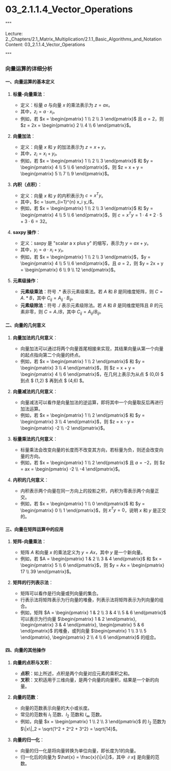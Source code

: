 # 03_2.1.1.4_Vector_Operations

"""

Lecture: 2._Chapters/2.1_Matrix_Multiplication/2.1.1_Basic_Algorithms_and_Notation
Content: 03_2.1.1.4_Vector_Operations

"""

### 向量运算的详细分析

#### 一、向量运算的基本定义

1. **标量-向量乘法**：
   - 定义：标量 $a$ 与向量 $x$ 的乘法表示为 $z = ax$。
   - 其中，$z_i = a \cdot x_i$。
   - 例如，若 $x = \begin{pmatrix} 1 \\ 2 \\ 3 \end{pmatrix}$ 且 $a = 2$，则 $z = 2x = \begin{pmatrix} 2 \\ 4 \\ 6 \end{pmatrix}$。

2. **向量加法**：
   - 定义：向量 $x$ 和 $y$ 的加法表示为 $z = x + y$。
   - 其中，$z_i = x_i + y_i$。
   - 例如，若 $x = \begin{pmatrix} 1 \\ 2 \\ 3 \end{pmatrix}$ 和 $y = \begin{pmatrix} 4 \\ 5 \\ 6 \end{pmatrix}$，则 $z = x + y = \begin{pmatrix} 5 \\ 7 \\ 9 \end{pmatrix}$。

3. **内积（点积）**：
   - 定义：向量 $x$ 和 $y$ 的内积表示为 $c = x^T y$。
   - 其中，$c = \sum_{i=1}^{n} x_i y_i$。
   - 例如，若 $x = \begin{pmatrix} 1 \\ 2 \\ 3 \end{pmatrix}$ 和 $y = \begin{pmatrix} 4 \\ 5 \\ 6 \end{pmatrix}$，则 $c = x^T y = 1 \cdot 4 + 2 \cdot 5 + 3 \cdot 6 = 32$。

4. **saxpy 操作**：
   - 定义：saxpy 是 "scalar a x plus y" 的缩写，表示为 $y = ax + y$。
   - 其中，$y_i = a \cdot x_i + y_i$。
   - 例如，若 $x = \begin{pmatrix} 1 \\ 2 \\ 3 \end{pmatrix}$，$y = \begin{pmatrix} 4 \\ 5 \\ 6 \end{pmatrix}$，且 $a = 2$，则 $y = 2x + y = \begin{pmatrix} 6 \\ 9 \\ 12 \end{pmatrix}$。

5. **元素级操作**：
   - **元素级乘法**：符号 $.*$ 表示元素级乘法。若 $A$ 和 $B$ 是同维度矩阵，则 $C = A .* B$，其中 $C_{ij} = A_{ij} \cdot B_{ij}$。
   - **元素级除法**：符号 $./$ 表示元素级除法。若 $A$ 和 $B$ 是同维度矩阵且 $B$ 的元素非零，则 $C = A ./ B$，其中 $C_{ij} = A_{ij} / B_{ij}$。

#### 二、向量的几何意义

1. **向量加法的几何意义**：
   - 向量加法可以通过将两个向量首尾相接来实现，其结果向量从第一个向量的起点指向第二个向量的终点。
   - 例如，若 $x = \begin{pmatrix} 1 \\ 2 \end{pmatrix}$ 和 $y = \begin{pmatrix} 3 \\ 4 \end{pmatrix}$，则 $z = x + y = \begin{pmatrix} 4 \\ 6 \end{pmatrix}$，在几何上表示为从点 $ (0,0) $ 到点 $ (1,2) $ 再到点 $ (4,6) $。

2. **向量减法的几何意义**：
   - 向量减法可以看作是向量加法的逆运算，即将其中一个向量取反后再进行加法运算。
   - 例如，若 $x = \begin{pmatrix} 1 \\ 2 \end{pmatrix}$ 和 $y = \begin{pmatrix} 3 \\ 4 \end{pmatrix}$，则 $z = x - y = \begin{pmatrix} -2 \\ -2 \end{pmatrix}$。

3. **标量乘法的几何意义**：
   - 标量乘法会改变向量的长度而不改变其方向，若标量为负，则还会改变向量的方向。
   - 例如，若 $x = \begin{pmatrix} 1 \\ 2 \end{pmatrix}$ 且 $a = -2$，则 $z = ax = \begin{pmatrix} -2 \\ -4 \end{pmatrix}$。

4. **内积的几何意义**：
   - 内积表示两个向量在同一方向上的投影之积，内积为零表示两个向量正交。
   - 例如，若 $x = \begin{pmatrix} 1 \\ 0 \end{pmatrix}$ 和 $y = \begin{pmatrix} 0 \\ 1 \end{pmatrix}$，则 $x^T y = 0$，说明 $x$ 和 $y$ 是正交的。

#### 三、向量在矩阵运算中的应用

1. **矩阵-向量乘法**：
   - 矩阵 $A$ 和向量 $x$ 的乘法定义为 $y = Ax$，其中 $y$ 是一个新向量。
   - 例如，若 $A = \begin{pmatrix} 1 & 2 \\ 3 & 4 \end{pmatrix}$ 和 $x = \begin{pmatrix} 5 \\ 6 \end{pmatrix}$，则 $y = Ax = \begin{pmatrix} 17 \\ 39 \end{pmatrix}$。

2. **矩阵的行列表示法**：
   - 矩阵可以看作是行向量或列向量的集合。
   - 行表示法将矩阵表示为行向量的堆叠，列表示法将矩阵表示为列向量的组合。
   - 例如，矩阵 $A = \begin{pmatrix} 1 & 2 \\ 3 & 4 \\ 5 & 6 \end{pmatrix}$ 可以表示为行向量 $\begin{pmatrix} 1 & 2 \end{pmatrix}, \begin{pmatrix} 3 & 4 \end{pmatrix}, \begin{pmatrix} 5 & 6 \end{pmatrix}$ 的堆叠，或列向量 $\begin{pmatrix} 1 \\ 3 \\ 5 \end{pmatrix}, \begin{pmatrix} 2 \\ 4 \\ 6 \end{pmatrix}$ 的组合。

#### 四、向量的其他操作

1. **向量的点积与叉积**：
   - **点积**：如上所述，点积是两个向量对应元素的乘积之和。
   - **叉积**：叉积适用于三维向量，是两个向量的向量积，结果是一个新的向量。

2. **向量的范数**：
   - 向量的范数表示向量的大小或长度。
   - 常见的范数有 $l_1$ 范数、$l_2$ 范数和 $l_\infty$ 范数。
   - 例如，向量 $x = \begin{pmatrix} 1 \\ 2 \\ 3 \end{pmatrix}$ 的 $l_2$ 范数为 $\|x\|_2 = \sqrt{1^2 + 2^2 + 3^2} = \sqrt{14}$。

3. **向量的归一化**：
   - 向量的归一化是将向量转换为单位向量，即长度为1的向量。
   - 归一化后的向量为 $\hat{x} = \frac{x}{\|x\|}$，其中 $\|x\|$ 是向量的范数。